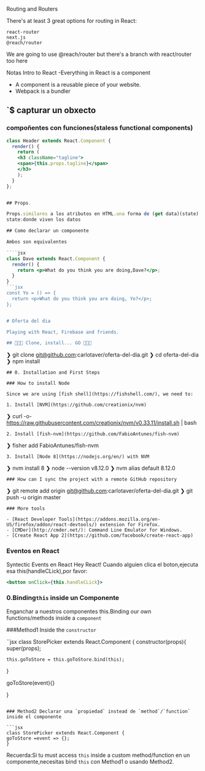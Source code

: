 Routing and Routers

There's at least 3 great options for routing in React:

    react-router
    next.js
    @reach/router

We are going to use @reach/router but there's a branch with react/router too here

Notas Intro to React
-Everything in React is a component

- A component is a reusable piece of your website.
- Webpack is a bundler

## `\$ capturar un obxecto

### compoñentes con funciones(staless functional components)

`````jsx
class Header extends React.Component {
  render() {
    return (
    <h3 className="tagline">
    <span>{this.props.tagline}</span>
    </h3>
    );
  }
};


## Props.

Props.similares a los atributos en HTML.una forma de (get data)(state) un componente.
state:donde viven los datos

## Como declarar un componente

Ambos son equivalentes

````jsx
class Dave extends React.Component {
  render() {
    return <p>What do you think you are doing,Dave?</p>;
  }
}
```jsx
const Yo = () => {
  return <p>What do you think you are doing, Yo?</p>;
};


# Oferta del dia

Playing with React, Firebase and friends.

## 👾🤖🚀 Clone, install... GO 🚀🤖👾
`````

❯ git clone git@github.com:carlotaver/oferta-del-dia.git
❯ cd oferta-del-dia
❯ npm install

```
## 0. Installation and First Steps

### How to install Node

Since we are using [fish shell](https://fishshell.com/), we need to:

1. Install [NVM](https://github.com/creationix/nvm)
```

❯ curl -o- https://raw.githubusercontent.com/creationix/nvm/v0.33.11/install.sh | bash

```
2. Install [fish-nvm](https://github.com/FabioAntunes/fish-nvm)
```

❯ fisher add FabioAntunes/fish-nvm

```
3. Install [Node 8](https://nodejs.org/en/) with NVM
```

❯ nvm install 8
❯ node --version
v8.12.0
❯ nvm alias default 8.12.0

```
### How can I sync the project with a remote GitHub repository
```

❯ git remote add origin git@github.com:carlotaver/oferta-del-dia.git
❯ git push -u origin master

```
### More tools

- [React Developer Tools](https://addons.mozilla.org/en-US/firefox/addon/react-devtools/) extension for Firefox.
- [CMDer](http://cmder.net/): Command Line Emulator for Windows.
- [Create React App 2](https://github.com/facebook/create-react-app)
```

### Eventos en React

Syntectic Events en React
Hey React! Cuando alguien clica el boton,ejecuta esa this(handleCLick),por favor:

```jsx
<button onClick={this.handleCLick}>
```

### 0.Binding`this` inside un Componente

Enganchar a nuestros componentes this.Binding our own functions/methods inside a `component`

###Method1 Inside the `constructor`

``jsx
class StorePicker extends React.Component {
constructor(props){
super(props);

    this.goToStore = this.goToStore.bind(this);

}

goToStore(event){}

}

````

### Method2 Declarar una `propiedad` instead de `method`/`function` inside el componente

```jsx
class StorePicker extends React.Component {
goToStore =event => {};
}
````

Recuerda:Si tu must access `this` inside a custom method/function en un componente,necesitas bind `this` con Method1 o usando Method2.

